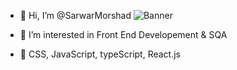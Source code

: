 - 👋 Hi, I’m @SarwarMorshad
![Banner](https://www.linkedin.com/in/sarwar-morshad/overlay/background-image/)
  
- 👀 I’m interested in Front End Developement & SQA
- 🌱 CSS, JavaScript, typeScript, React.js

<!---
SarwarMorshad/SarwarMorshad is a ✨ special ✨ repository because its `README.md` (this file) appears on your GitHub profile.
You can click the Preview link to take a look at your changes.
--->
